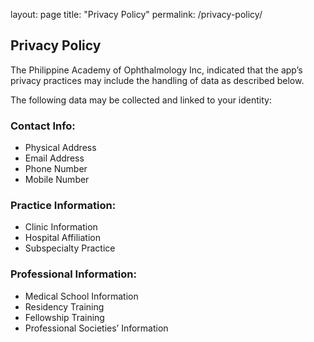 layout: page
title: "Privacy Policy"
permalink: /privacy-policy/

## Privacy Policy

The Philippine Academy of Ophthalmology Inc, indicated that the app’s privacy practices may include the handling of data as described below.


The following data may be collected and linked to your identity:


### Contact Info:

- Physical Address
- Email Address 
- Phone Number
- Mobile Number


### Practice Information:

- Clinic Information
- Hospital Affiliation
- Subspecialty Practice


### Professional Information:

- Medical School Information
- Residency Training
- Fellowship Training
- Professional Societies’ Information

